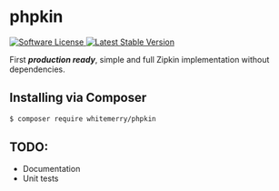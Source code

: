 # phpkin
<a href="LICENSE" target="_blank">
    <img alt="Software License" src="https://img.shields.io/badge/license-MIT-brightgreen.svg?style=flat-square">
</a>
<a href="https://packagist.org/packages/whitemerry/phpkin" target="_blank">
    <img alt="Latest Stable Version" src="https://img.shields.io/packagist/v/whitemerry/phpkin.svg?style=flat-square&label=stable">
</a>

First ***production ready***, simple and full Zipkin implementation without dependencies.

## Installing via Composer
``` bash
$ composer require whitemerry/phpkin
```

## TODO:
- Documentation
- Unit tests